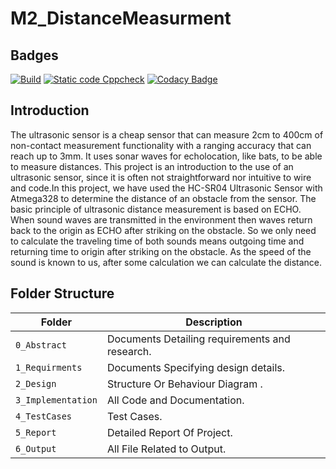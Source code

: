 # M2_DistanceMeasurment


## Badges
[![Build](https://github.com/Sachinrudra/M2_DistanceMeasurment/actions/workflows/compile.yml/badge.svg)](https://github.com/Sachinrudra/M2_DistanceMeasurment/actions/workflows/compile.yml)
[![Static code Cppcheck](https://github.com/Sachinrudra/M2_DistanceMeasurment/actions/workflows/cppcheck.yml/badge.svg)](https://github.com/Sachinrudra/M2_DistanceMeasurment/actions/workflows/cppcheck.yml)
[![Codacy Badge](https://app.codacy.com/project/badge/Grade/fe770f512f2549559d658bc8fc588814)](https://www.codacy.com/gh/Sachinrudra/M2_DistanceMeasurment/dashboard?utm_source=github.com&amp;utm_medium=referral&amp;utm_content=Sachinrudra/M2_DistanceMeasurment&amp;utm_campaign=Badge_Grade)





## Introduction

The ultrasonic sensor is a cheap sensor that can measure 2cm to 400cm of non-contact measurement functionality with a ranging accuracy that can reach up to 3mm. It uses sonar waves for echolocation, like bats, to be able to measure distances. This project is an introduction to the use of an ultrasonic sensor, since it is often not straightforward nor intuitive to wire and code.In this project, we have used the HC-SR04 Ultrasonic Sensor with Atmega328 to determine the distance of an obstacle from the sensor. The basic principle of ultrasonic distance measurement is based on ECHO. When sound waves are transmitted in the environment then waves return back to the origin as ECHO after striking on the obstacle. So we only need to calculate the traveling time of both sounds means outgoing time and returning time to origin after striking on the obstacle. As the speed of the sound is known to us, after some calculation we can calculate the distance.


## Folder Structure
Folder               | Description
-------------------  | -----------------------------------------
`0_Abstract`         | Documents Detailing requirements and research.
`1_Requirments`      | Documents Specifying design details.
`2_Design`           | Structure Or Behaviour Diagram .
`3_Implementation`   | All Code and Documentation.
`4_TestCases`        | Test Cases.
`5_Report`           |  Detailed Report Of Project.
`6_Output`           | All File Related to Output.
